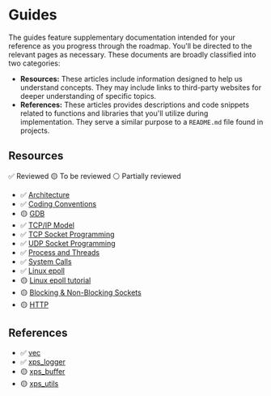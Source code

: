 # Guides

The guides feature supplementary documentation intended for your reference as you progress through the roadmap. You'll be directed to the relevant pages as necessary. These documents are broadly classified into two categories:

- **Resources:** These articles include information designed to help us understand concepts. They may include links to third-party websites for deeper understanding of specific topics.
- **References:** These articles provides descriptions and code snippets related to functions and libraries that you'll utilize during implementation. They serve a similar purpose to a `README.md` file found in projects.

## Resources

✅ Reviewed
🟡 To be reviewed
⚪ Partially reviewed

- ✅ [Architecture](/guides/resources/architecture)
- ✅ [Coding Conventions](/guides/resources/coding-conventions)
- 🟡 [GDB](/guides/resources/gdb)
- ✅ [TCP/IP Model](/guides/resources/tcp-ip-model)
- ✅ [TCP Socket Programming](/guides/resources/tcp-socket-programming)
- ✅ [UDP Socket Programming](/guides/resources/udp-socket-programming)
- ✅ [Process and Threads](/guides/resources/process-and-threads)
- ✅ [System Calls](/guides/resources/system-calls)
- ✅ [Linux epoll](/guides/resources/introduction-to-linux-epoll)
- 🟡 [Linux epoll tutorial](/guides/resources/linux-epoll-tutorial)
- 🟡 [Blocking & Non-Blocking Sockets](/guides/resources/blocking-and-non-blocking-sockets)
- 🟡 [HTTP](/guides/resources/http)


## References

- ✅ [vec](/guides/references/vec)
- ✅ [xps_logger](/guides/references/xps_logger)
- 🟡 [xps_buffer](/guides/references/xps_buffer)
- 🟡 [xps_utils](/guides/references/xps_utils)
